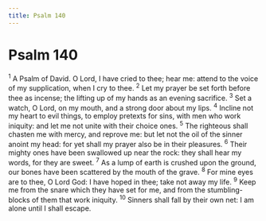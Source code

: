 ```yaml
---
title: Psalm 140
---
```

# Psalm 140

<sup>1</sup> A Psalm of David. O Lord, I have cried to thee; hear me: attend to the voice of my supplication, when I cry to thee. <sup>2</sup> Let my prayer be set forth before thee as incense; the lifting up of my hands as an evening sacrifice. <sup>3</sup> Set a watch, O Lord, on my mouth, and a strong door about my lips. <sup>4</sup> Incline not my heart to evil things, to employ pretexts for sins, with men who work iniquity: and let me not unite with their choice ones. <sup>5</sup> The righteous shall chasten me with mercy, and reprove me: but let not the oil of the sinner anoint my head: for yet shall my prayer also be in their pleasures. <sup>6</sup> Their mighty ones have been swallowed up near the rock: they shall hear my words, for they are sweet. <sup>7</sup> As a lump of earth is crushed upon the ground, our bones have been scattered by the mouth of the grave. <sup>8</sup> For mine eyes are to thee, O Lord God: I have hoped in thee; take not away my life. <sup>9</sup> Keep me from the snare which they have set for me, and from the stumbling-blocks of them that work iniquity. <sup>10</sup> Sinners shall fall by their own net: I am alone until I shall escape. 